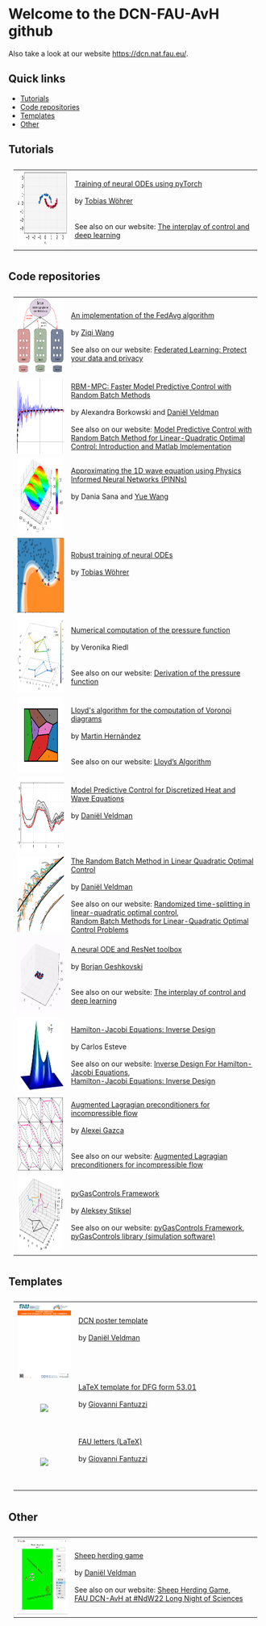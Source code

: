 # Welcome to the DCN-FAU-AvH github

Also take a look at our website https://dcn.nat.fau.eu/.

## Quick links
* [Tutorials](#tutorials)
* [Code repositories](#code-repositories)
* [Templates](#templates)
* [Other](#other)

## Tutorials
<table style="padding:10px">
  <tr>
    <td width=250px align="center"> <a href="https://github.com/DCN-FAU/robust_neuralODE"> <img src="https://github.com/DCN-FAU-AvH/robust_neuralODE/blob/master/trajectory.gif" height = 150px ></a></td>
    <td width = 800px> 
    <a href="https://github.com/DCN-FAU/robust_neuralODE">Training of neural ODEs using pyTorch</a> <br> <br> 
    by <a href="https://github.com/twoehrer">Tobias Wöhrer</a> <br> <br> <br>
    See also on our website: <a href="https://dcn.nat.fau.eu/hub-the-interplay-of-control-and-deep-learning/">The interplay of control and deep learning</a>
    </td>
  </tr>
</table>

## Code repositories

<table style="padding:10px">
    <tr>
    <td width=250px align="center"> <a href="https://github.com/DCN-FAU-AvH/FL-FedAvg"> <img src="https://github.com/DCN-FAU-AvH/.github/blob/main/profile/Icons/icon_FL.png" height = 150px ></a></td>
    <td width = 800px> 
    <a href="https://github.com/DCN-FAU-AvH/FL-FedAvg"> An implementation of the FedAvg algorithm </a> <br> <br> 
    by <a href="https://github.com/iziqi">Ziqi Wang</a> <br> <br> 
      See also on our website: <a href="https://dcn.nat.fau.eu/federated-learning-protect-your-data-and-privacy/">Federated Learning: Protect your data and privacy</a> 
    </td>
  </tr>
  <tr>
    <td width=250px align="center"> <a href="https://github.com/danielveldman/rbm-mpc"> <img src="https://github.com/danielveldman/rbm-mpc/blob/main/Icon.PNG" height = 150px ></a></td>
    <td width = 800px> 
    <a href="https://github.com/danielveldman/rbm-mpc"> RBM-MPC: Faster Model Predictive Control with Random Batch Methods </a> <br> <br> 
    by Alexandra Borkowski and <a href="https://github.com/danielveldman">Daniël Veldman</a> <br> <br> 
      See also on our website: <a href="https://cmc.deusto.eus/model-predictive-control-with-random-batch-method-for-linear-quadratic-optimal-control-introduction-and-matlab-implementation/">Model Predictive Control with Random Batch Method for Linear-Quadratic Optimal Control: Introduction and Matlab Implementation</a> 
    </td>
  </tr>
  <tr>
    <td width=250px align="center"> <a href="https://github.com/DCN-FAU-AvH/PINNs_wave_equation"> <img src="https://github.com/DCN-FAU-AvH/PINNs_wave_equation/blob/main/Icon.png" height = 150px ></a></td>
    <td width = 800px> 
    <a href="https://github.com/DCN-FAU-AvH/PINNs_wave_equation"> Approximating the 1D wave equation using Physics Informed Neural Networks (PINNs) </a> <br> <br> 
    by Dania Sana and <a href="https://github.com/yuewang-math">Yue Wang</a> <br> <br> <br> <br>
    </td>
  </tr>
  <tr>
    <td width=250px align="center"> <a href="https://github.com/twoehrer/robust_nODE"> <img src="https://github.com/DCN-FAU-AvH/.github/blob/main/profile/Icons/Icon_Woehrer.png" height = 150px ></a></td>
    <td width = 800px> 
    <a href="https://github.com/twoehrer/robust_nODE"> Robust training of neural ODEs</a> <br> <br> 
    by <a href="https://github.com/twoehrer">Tobias Wöhrer</a> <br> <br> <br> <br>
    </td>
  </tr>
  <tr>
    <td width=250px align="center"><a href="https://github.com/DCN-FAU-AvH/pressure_function"><img src="https://github.com/DCN-FAU-AvH/pressure_function/blob/main/Icon.png" height = 150px ></a></td>
    <td width = 800px> 
    <a href="https://github.com/DCN-FAU-AvH/pressure_function">Numerical computation of the pressure function</a> <br> <br>
    by Veronika Riedl <br> <br> <br>
    See also on our website: <a href="https://dcn.nat.fau.eu/derivation-of-the-pressure-function/">Derivation of the pressure function</a>
    </td>
  </tr>
  <tr>
    <td width=250px align="center"><a href="https://github.com/DCN-FAU/Lloyds-algorithm"><img src="https://github.com/DCN-FAU-AvH/Lloyds-algorithm/blob/main/Lloyd_algorithm_P350_S6_Dim2x2_I200_N8.gif" height = 150px ></a></td>
    <td width = 800px> 
    <a href="https://github.com/DCN-FAU/Lloyds-algorithm">Lloyd's algorithm for the computation of Voronoi diagrams</a> <br> <br>
    by <a href="https://github.com/Martinshs">Martin Hernández</a> <br> <br> <br>
    See also on our website: <a href="https://dcn.nat.fau.eu/lloyds-algorithm/">Lloyd’s Algorithm</a>
    </td>
  </tr>
  <tr>
    <td width=250px align="center"> <a href="https://github.com/danielveldman/lq_mpc"> <img src="https://github.com/danielveldman/lq_mpc/blob/main/Icon.jpg" height = 150px ></a></td>
    <td width = 800px> 
    <a href="https://github.com/danielveldman/lq_mpc">Model Predictive Control for Discretized Heat and Wave Equations</a> <br> <br>
    by <a href="https://github.com/danielveldman">Daniël Veldman</a> <br> <br> <br> <br>
    </td>
  </tr>
  <tr>
    <td width=250px align="center"><a href="https://github.com/danielveldman/rbm_lq"><img src="https://github.com/danielveldman/rbm_lq/blob/main/Icon.PNG" height = 150px ></a></td>
    <td width = 800px> 
    <a href="https://github.com/danielveldman/rbm_lq">The Random Batch Method in Linear Quadratic Optimal Control</a> <br> <br>
    by <a href="https://github.com/danielveldman">Daniël Veldman</a> <br> <br>
    See also on our website: <a href="https://dcn.nat.fau.eu/randomized-time-splitting-in-linear-quadratic-optimal-control/">Randomized time-splitting in linear-quadratic optimal control</a>, <br>
    <a href="https://dcn.nat.fau.eu/random-batch-methods-for-linear-quadratic-optimal-control-problems/">Random Batch Methods for Linear-Quadratic Optimal Control Problems</a>
    </td>
  </tr>
  <tr>
    <td width=250px align="center"><a href="https://github.com/borjanG/2021-dynamical-systems"><img src="https://github.com/borjanG/2021-dynamical-systems/blob/master/videos/trajectory.gif" height = 150px ></a></td>
    <td width = 800px> 
    <a href="https://github.com/borjanG/2021-dynamical-systems">A neural ODE and ResNet toolbox</a> <br> <br>
    by <a href="https://github.com/borjanG">Borjan Geshkovski</a> <br> <br> <br>
    See also on our website: <a href="https://dcn.nat.fau.eu/hub-the-interplay-of-control-and-deep-learning/">The interplay of control and deep learning</a>
    </td>
  </tr>
  <tr>
    <td width=250px align="center"> <a href="https://github.com/DCN-FAU-AvH/hamilton_jacobi"> <img src="https://github.com/DCN-FAU-AvH/hamilton_jacobi/blob/main/Icon.png" height = 150px ></a></td>
    <td width = 800px> 
    <a href="https://github.com/DCN-FAU-AvH/hamilton_jacobi">Hamilton-Jacobi Equations: Inverse Design</a> <br> <br>
    by Carlos Esteve <br> <br>
    See also on our website: <a href="https://dcn.nat.fau.eu/hamilton-jacobi-equations-inverse-design/"> Inverse Design For Hamilton-Jacobi Equations</a>, <br>
    <a href="https://dcn.nat.fau.eu/inverse-design-for-hamilton-jacobi-equations/">Hamilton-Jacobi Equations: Inverse Design</a>
    </td>
  </tr>
  <tr>
    <td width=250px align="center"> <a href="https://github.com/gazcaorozco/alfi_3f"> <img src="https://github.com/DCN-FAU-AvH/.github/blob/main/profile/Icons/Icon-Gazca.png" height = 150px ></a></td>
    <td width = 800px> 
    <a href="https://github.com/gazcaorozco/alfi_3f">Augmented Lagragian preconditioners for incompressible flow</a> <br> <br>
    by <a href="https://github.com/gazcaorozco/">Alexei Gazca</a> <br> <br> <br>
    See also on our website: <a href="https://dcn.nat.fau.eu/augmented-lagragian-preconditioners-for-incompressible-flow/">Augmented Lagragian preconditioners for incompressible flow</a>
    </td>
  </tr>
    <tr>
    <td width=250px align="center"> <a href="https://github.com/DCN-FAU-AvH/pyControls"> <img src="https://github.com/DCN-FAU-AvH/pyControls/blob/main/Icon2.png" height = 150px ></a></td>
    <td width = 800px> 
    <a href="https://github.com/DCN-FAU-AvH/pyControls">pyGasControls Framework</a> <br> <br>
    by <a href="https://github.com/asikstel">Aleksey Stiksel</a> <br> <br>
    See also on our website: <a href="https://dcn.nat.fau.eu/pygascontrols-framework/">pyGasControls Framework</a>, <br>
    <a href="https://dcn.nat.fau.eu/pygascontrols-library-simulation-software/">pyGasControls library (simulation software)</a>
    </td>
  </tr>

</table>

## Templates
<table style="padding:10px">
  <tr>
    <td width=250px align="center"> <a href="https://github.com/DCN-FAU/DCN_poster_template.git"> <img src="https://github.com/DCN-FAU-AvH/DCN_poster_template/blob/main/poster_icon.PNG" height = 150px ></a></td>
    <td width = 800px> 
    <a href="https://github.com/DCN-FAU/DCN_poster_template.git">DCN poster template</a> <br> <br>
    by <a href="https://github.com/danielveldman">Daniël Veldman</a> <br> <br> <br> <br>
    </td>
   </tr>
   <tr>
    <td width=250px align="center"> <a href="https://github.com/DCN-FAU-AvH/DFG-Form53.01-2023.git"> <img src="https://github.com/DCN-FAU-AvH/DFG-Form53.01-2023/blob/main/img/DFG-form-icon.png" height = 150px ></a></td>
    <td width = 800px> 
    <a href="https://github.com/DCN-FAU-AvH/DFG-Form53.01-2023.git">LaTeX template for DFG form 53.01</a> <br> <br>
    by <a href="https://github.com/giofantuzzi">Giovanni Fantuzzi</a> <br> <br> <br> <br>
    </td>
  </tr>
  <tr>
    <td width=250px align="center"><a href="https://github.com/DCN-FAU-AvH/fau-letter-templates.git"> <img src="https://github.com/DCN-FAU-AvH/fau-letter-templates/letter.png" height = 150px ></a></td>
    <td width = 800px> 
    <a href="https://github.com/DCN-FAU-AvH/fau-letter-templates.git">FAU letters (LaTeX)</a> <br> <br>
    by <a href="https://github.com/giofantuzzi">Giovanni Fantuzzi</a> <br> <br> <br> <br>
    </td>
  </tr>
</table>

## Other
<table style="padding:10px">
  <tr>
    <td width=250px align="center"> <a href="https://github.com/danielveldman/sheep_herding_game.git"> <img src="https://github.com/danielveldman/sheep_herding_game/blob/main/screen_shot.PNG" height=150px> </a> </td>
    <td width = 800px> 
    <a href="https://github.com/danielveldman/sheep_herding_game.git">Sheep herding game</a> <br> <br>
    by <a href="https://github.com/danielveldman">Daniël Veldman</a> <br> <br>
    See also on our website: <a href="https://dcn.nat.fau.eu/sheep-herding-game/">Sheep Herding Game</a>, <br>
    <a href="https://dcn.nat.fau.eu/fau-dcn-avh-at-ndw22-long-night-of-sciences/"> FAU DCN-AvH at #NdW22 Long Night of Sciences </a>
    </td>
  </tr>
</table>

